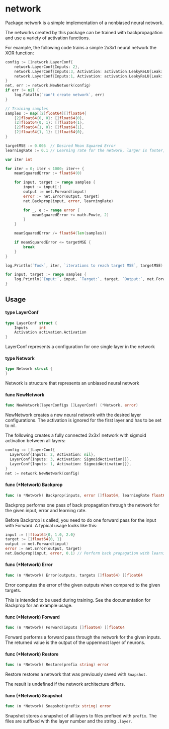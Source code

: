 # network
Package network is a simple implementation of a nonbiased neural network.

The networks created by this package can be trained with backpropagation and use
a variety of activation functions.

For example, the following code trains a simple 2x3x1 neural network the XOR
function:

```go
config := []network.LayerConf{
	network.LayerConf{Inputs: 2},
	network.LayerConf{Inputs:3, Activation: activation.LeakyReLU{Leak: 0.01}},
	network.LayerConf{Inputs:1, Activation: activation.LeakyReLU{Leak: 0.01}},
}
net, err := network.NewNetwork(config)
if err != nil {
	log.Fatalln(`can't create network`, err)
}

// Training samples
samples := map[[2]float64][]float64{
	[2]float64{0, 0}: []float64{0},
	[2]float64{0, 1}: []float64{1},
	[2]float64{1, 0}: []float64{1},
	[2]float64{1, 1}: []float64{0},
}

targetMSE := 0.005  // Desired Mean Squared Error
learningRate := 0.1 // Learning rate for the network, larger is faster, smaller is more accurate

var iter int

for iter = 0; iter < 1000; iter++ {
	meanSquaredError := float64(0)

	for input, target := range samples {
		input := input[:]
		output := net.Forward(input)
		error := net.Error(output, target)
		net.Backprop(input, error, learningRate)

		for _, e := range error {
			meanSquaredError += math.Pow(e, 2)
		}
	}

	meanSquaredError /= float64(len(samples))

	if meanSquaredError <= targetMSE {
		break
	}
}

log.Println(`Took`, iter, `iterations to reach target MSE`, targetMSE)

for input, target := range samples {
	log.Println(`Input:`, input, `Target:`, target, `Output:`, net.Forward(input[:])
}
```

## Usage

#### type LayerConf

```go
type LayerConf struct {
	Inputs     int
	Activation activation.Activation
}
```

LayerConf represents a configuration for one single layer in the network

#### type Network

```go
type Network struct {
}
```

Network is structure that represents an unbiased neural network

#### func  NewNetwork

```go
func NewNetwork(layerConfigs []LayerConf) (*Network, error)
```
NewNetwork creates a new neural network with the desired layer configurations.
The activation is ignored for the first layer and has to be set to nil.

The following creates a fully connected 2x3x1 network with sigmoid activation
between all layers:

```go
config := []LayerConf{
  LayerConf{Inputs: 2, Activation: nil},
  LayerConf{Inputs: 3, Activation: SigmoidActivation{}},
  LayerConf{Inputs: 1, Activation: SigmoidActivation{}},
}
net := network.NewNetwork(config)
```

#### func (*Network) Backprop

```go
func (n *Network) Backprop(inputs, error []float64, learningRate float64)
```
Backprop performs one pass of back propagation through the network for the given
input, error and learning rate.

Before Backprop is called, you need to do one forward pass for the input with
Forward. A typical usage looks like this:

```go
input := []float64{0, 1.0, 2.0}
target := []float64{0, 1}
output := net.Forward(input)
error := net.Error(output, target)
net.Backprop(input, error, 0.1) // Perform back propagation with learning rate 0.1
```

#### func (*Network) Error

```go
func (n *Network) Error(outputs, targets []float64) []float64
```
Error computes the error of the given outputs when compared to the given
targets.

This is intended to be used during training. See the documentation for Backprop
for an example usage.

#### func (*Network) Forward

```go
func (n *Network) Forward(inputs []float64) []float64
```
Forward performs a forward pass through the network for the given inputs. The
returned value is the output of the uppermost layer of neurons.

#### func (*Network) Restore

```go
func (n *Network) Restore(prefix string) error
```
Restore restores a network that was previously saved with `Snapshot`.

The result is undefined if the network architecture differs.

#### func (*Network) Snapshot

```go
func (n *Network) Snapshot(prefix string) error
```
Snapshot stores a snapshot of all layers to files prefixed with `prefix`. The
files are suffixed with the layer number and the string `.layer`.
